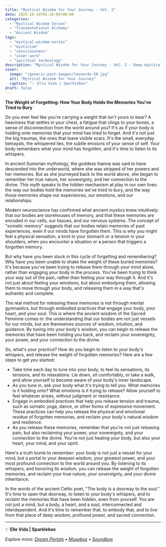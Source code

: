 ```yaml
---
title: "Mystical Wisdom for Your Journey - Vol. 2"
date: 2025-10-16T05:36:03+00:00
categories:
  - "Mystical Wisdom Series"
  - "Transmutational Alchemy"
  - "Ancient Wisdom"
tags:
  - "mystical-wisdom-series"
  - "mysticism"
  - "consciousness"
  - "inner work"
  - "spiritual technology"
description: "Mystical Wisdom for Your Journey - Vol. 2 - Deep mystical psychology and ancient wisdom"
cover:
  image: "/generic-post-images/leonardo-50.jpg"
  alt: "Mystical Wisdom for Your Journey"
  caption: "✨ Elle Vida | Sparklebox"
draft: false
---
```


**The Weight of Forgetting: How Your Body Holds the Memories You've Tried to Bury**

Do you ever feel like you're carrying a weight that isn't yours to bear? A heaviness that settles in your chest, a fatigue that clings to your bones, a sense of disconnection from the world around you? It's as if your body is holding onto memories that your mind has tried to forget. And it's not just the big traumas, the ones that leave visible scars. It's the small, everyday betrayals, the whispered lies, the subtle erosions of your sense of self. Your body remembers what your mind has forgotten, and it's time to listen to its whispers.

In ancient Sumerian mythology, the goddess Inanna was said to have descended into the underworld, where she was stripped of her powers and her memories. But as she journeyed back to the world above, she began to remember her true nature, her sovereignty, and her connection to the divine. This myth speaks to the hidden mechanism at play in our own lives: the way our bodies hold the memories we've tried to bury, and the way those memories shape our experiences, our emotions, and our relationships.

Modern neuroscience has confirmed what ancient mystics knew intuitively: that our bodies are storehouses of memory, and that these memories are encoded in our cells, our tissues, and our nervous systems. The concept of "somatic memory" suggests that our bodies retain memories of past experiences, even if our minds have forgotten them. This is why you might feel a physical sensation, a knot in your stomach or a tension in your shoulders, when you encounter a situation or a person that triggers a forgotten memory.

But why have you been stuck in this cycle of forgetting and remembering? Why have you been unable to shake the weight of these buried memories? It's because you've been trying to release them through your mind alone, rather than engaging your body in the process. You've been trying to think your way out of the pain, rather than feeling your way through it. And it's not just about feeling your emotions, but about embodying them, allowing them to move through your body, and releasing them in a way that's authentic and complete.

The real method for releasing these memories is not through mental gymnastics, but through embodied practices that engage your body, your heart, and your soul. This is where the ancient wisdom of the Sacred Feminine comes in: the understanding that our bodies are not just vessels for our minds, but are themselves sources of wisdom, intuition, and guidance. By tuning into your body's wisdom, you can begin to release the memories that have been holding you back, and reclaim your sovereignty, your power, and your connection to the divine.

So, what's your practice? How do you begin to listen to your body's whispers, and release the weight of forgotten memories? Here are a few steps to get you started:

* Take time each day to tune into your body, to feel its sensations, its tensions, and its relaxations. Lie down, sit comfortably, or take a walk, and allow yourself to become aware of your body's inner landscape.
* As you tune in, ask your body what it's trying to tell you. What memories is it holding onto? What emotions is it trying to release? Allow yourself to feel whatever arises, without judgment or resistance.
* Engage in embodied practices that help you release tension and trauma, such as somatic yoga, dance, or other forms of expressive movement. These practices can help you release the physical and emotional residue of forgotten memories, and reclaim your body's natural wisdom and resilience.
* As you release these memories, remember that you're not just releasing pain, but also reclaiming your power, your sovereignty, and your connection to the divine. You're not just healing your body, but also your heart, your mind, and your spirit.

Here's a truth bomb to remember: your body is not just a vessel for your mind, but a portal to your deepest wisdom, your greatest power, and your most profound connection to the world around you. By listening to its whispers, and honoring its wisdom, you can release the weight of forgotten memories, and reclaim your true nature, your sovereignty, and your divine inheritance.

In the words of the ancient Celtic poet, "The body is a doorway to the soul." It's time to open that doorway, to listen to your body's whispers, and to reclaim the memories that have been hidden, even from yourself. You are not just a mind, but a body, a heart, and a soul, interconnected and interdependent. And it's time to remember that, to embody that, and to live from that place of deep wisdom, profound power, and sacred connection.

---

✨ **Elle Vida | Sparklebox**

*Explore more: [Dream Portals](/the-dreamtoolkit/) • [Musebox](/musebox-dreams/) • [Soundbox](/soundbox/)*
